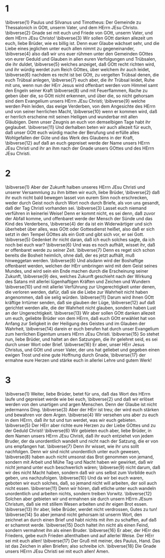 # 1
\bibverse{1} Paulus und Silvanus und Timotheus: Der Gemeinde zu Thessalonich in GOtt, unserm Vater, und dem HErrn JEsu Christo. \bibverse{2} Gnade sei mit euch und Friede von GOtt, unserm Vater, und dem HErrn JEsu Christo! \bibverse{3} Wir sollen GOtt danken allezeit um euch, liebe Brüder, wie es billig ist. Denn euer Glaube wächset sehr, und die Liebe eines jeglichen unter euch allen nimmt zu gegeneinander, \bibverse{4} also daß wir uns euer rühmen unter den Gemeinden GOttes von eurer Geduld und Glauben in allen euren Verfolgungen und Trübsalen, die ihr duldet, \bibverse{5} welches anzeiget, daß GOtt recht richten wird, und ihr würdig werdet zum Reich GOttes, über welchem ihr auch leidet, \bibverse{6} nachdem es recht ist bei GOtt, zu vergelten Trübsal denen, die euch Trübsal anlegen, \bibverse{7} euch aber, die ihr Trübsal leidet, Ruhe mit uns, wenn nun der HErr Jesus wird offenbart werden vom Himmel samt den Engeln seiner Kraft \bibverse{8} und mit Feuerflammen, Rache zu geben über die, so GOtt nicht erkennen, und über die, so nicht gehorsam sind dem Evangelium unsers HErrn JEsu Christi; \bibverse{9} welche werden Pein leiden, das ewige Verderben, von dem Angesichte des HErrn und von seiner herrlichen Macht, \bibverse{10} wenn er kommen wird, daß er herrlich erscheine mit seinen Heiligen und wunderbar mit allen Gläubigen. Denn unser Zeugnis an euch von demselbigen Tage habt ihr geglaubet. \bibverse{11} Und derhalben beten wir auch allezeit für euch, daß unser GOtt euch würdig mache der Berufung und erfülle alles Wohlgefallen der Güte und das Werk des Glaubens in der Kraft, \bibverse{12} auf daß an euch gepreiset werde der Name unsers HErrn JEsu Christi und ihr an ihm nach der Gnade unsers GOttes und des HErrn JEsu Christi.

# 2
\bibverse{1} Aber der Zukunft halben unseres HErrn JEsu Christi und unserer Versammlung zu ihm bitten wir euch, liebe Brüder, \bibverse{2} daß ihr euch nicht bald bewegen lasset von eurem Sinn noch erschrecken, weder durch Geist noch durch Wort noch durch Briefe, als von uns gesandt, daß der Tag Christi vorhanden sei. \bibverse{3} Lasset euch niemand verführen in keinerlei Weise! Denn er kommt nicht, es sei denn, daß zuvor der Abfall komme, und offenbaret werde der Mensch der Sünde und das Kind des Verderbens, \bibverse{4} der da ist ein Widerwärtiger und sich überhebet über alles, was GOtt oder Gottesdienst heißet, also daß er sich setzt in den Tempel GOttes als ein Gott und gibt sich vor, er sei Gott. \bibverse{5} Gedenket ihr nicht daran, daß ich euch solches sagte, da ich noch bei euch war? \bibverse{6} Und was es noch aufhält, wisset ihr, daß er offenbaret werde zu seiner Zeit. \bibverse{7} Denn es reget sich schon bereits die Bosheit heimlich, ohne daß, der es jetzt aufhält, muß hinweggetan werden. \bibverse{8} Und alsdann wird der Boshaftige offenbaret werden, welchen der HErr umbringen wird mit dem Geist seines Mundes, und wird sein ein Ende machen durch die Erscheinung seiner Zukunft, \bibverse{9} des, welches Zukunft geschieht nach der Wirkung des Satans mit allerlei lügenhaftigen Kräften und Zeichen und Wundern \bibverse{10} und mit allerlei Verführung zur Ungerechtigkeit unter denen, die verloren werden, dafür, daß sie die Liebe zur Wahrheit nicht haben angenommen, daß sie selig würden. \bibverse{11} Darum wird ihnen GOtt kräftige Irrtümer senden, daß sie glauben der Lüge, \bibverse{12} auf daß gerichtet werden alle, die der Wahrheit nicht glauben, sondern haben Lust an der Ungerechtigkeit. \bibverse{13} Wir aber sollen GOtt danken allezeit um euch, geliebte Brüder von dem HErrn, daß euch GOtt erwählet hat von Anfang zur Seligkeit in der Heiligung des Geistes und im Glauben der Wahrheit, \bibverse{14} darein er euch berufen hat durch unser Evangelium zum herrlichen Eigentum unsers HErrn JEsu Christi. \bibverse{15} So stehet nun, liebe Brüder, und haltet an den Satzungen, die ihr gelehret seid, es sei durch unser Wort oder Brief. \bibverse{16} Er aber, unser HErr Jesus Christus, und GOtt und unser Vater, der uns hat geliebet und gegeben einen ewigen Trost und eine gute Hoffnung durch Gnade, \bibverse{17} der ermahne eure Herzen und stärke euch in allerlei Lehre und gutem Werk!

# 3
\bibverse{1} Weiter, liebe Brüder, betet für uns, daß das Wort des HErrn laufe und gepreiset werde wie bei euch, \bibverse{2} und daß wir erlöset werden von den unartigen und argen Menschen. Denn der Glaube ist nicht jedermanns Ding. \bibverse{3} Aber der HErr ist treu; der wird euch stärken und bewahren vor dem Argen. \bibverse{4} Wir versehen uns aber zu euch in dem HErrn, daß ihr tut und tun werdet, was wir euch gebieten. \bibverse{5} Der HErr aber richte eure Herzen zu der Liebe GOttes und zu der Geduld Christi! \bibverse{6} Wir gebieten euch aber, liebe Brüder, in dem Namen unsers HErrn JEsu Christi, daß ihr euch entziehet von jedem Bruder, der da unordentlich wandelt und nicht nach der Satzung, die er von uns empfangen hat. \bibverse{7} Denn ihr wisset, wie ihr uns sollt nachfolgen. Denn wir sind nicht unordentlich unter euch gewesen, \bibverse{8} haben auch nicht umsonst das Brot genommen von jemand, sondern mit Arbeit und Mühe Tag und Nacht haben wir gewirket, daß wir nicht jemand unter euch beschwerlich wären; \bibverse{9} nicht darum, daß wir des nicht Macht haben, sondern daß wir uns selbst zum Vorbilde euch geben, uns nachzufolgen. \bibverse{10} Und da wir bei euch waren, geboten wir euch solches, daß, so jemand nicht will arbeiten, der soll auch nicht essen. \bibverse{11} Denn wir hören, daß etliche unter euch wandeln unordentlich und arbeiten nichts, sondern treiben Vorwitz. \bibverse{12} Solchen aber gebieten wir und ermahnen sie durch unsern HErrn JEsum Christum, daß sie mit stillem Wesen arbeiten und ihr eigen Brot essen. \bibverse{13} Ihr aber, liebe Brüder, werdet nicht verdrossen, Gutes zu tun! \bibverse{14} So aber jemand nicht gehorsam ist unserm Wort, den zeichnet an durch einen Brief und habt nichts mit ihm zu schaffen, auf daß er schamrot werde. \bibverse{15} Doch haltet ihn nicht als einen Feind, sondern vermahnet ihn als einen Bruder. \bibverse{16} Er aber, der HErr des Friedens, gebe euch Frieden allenthalben und auf allerlei Weise. Der HErr sei mit euch allen! \bibverse{17} Der Gruß mit meiner, des Paulus, Hand. Das ist das Zeichen in allen Briefen; also schreibe ich. \bibverse{18} Die Gnade unsers HErrn JEsu Christi sei mit euch allen! Amen.